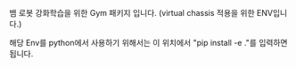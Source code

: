 뱀 로봇 강화학습을 위한 Gym 패키지 입니다. (virtual chassis 적용을 위한 ENV입니다.)

해당 Env를 python에서 사용하기 위해서는 이 위치에서 "pip install -e ."를 입력하면 됩니다.